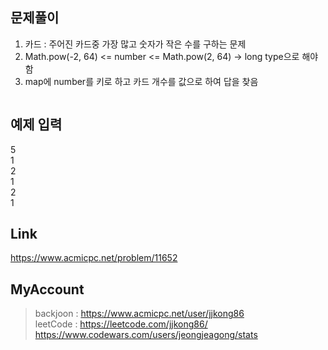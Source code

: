 ## 문제풀이
 1. 카드 : 주어진 카드중 가장 많고 숫자가 작은 수를 구하는 문제 
 2. Math.pow(-2, 64) <= number <= Math.pow(2, 64) -> long type으로 해야함
 3. map에 number를 키로 하고 카드 개수를 값으로 하여 답을 찾음
 
> ```
> ```

## 예제 입력
5  
1  
2  
1  
2  
1  

## Link
https://www.acmicpc.net/problem/11652

## MyAccount

> backjoon : <https://www.acmicpc.net/user/jjkong86>  
> leetCode : <https://leetcode.com/jjkong86/> 
> https://www.codewars.com/users/jeongjeagong/stats


